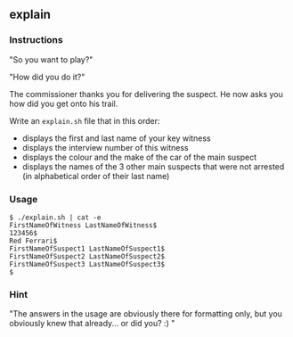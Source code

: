 ## explain

### Instructions

"So you want to play?"

"How did you do it?"

The commissioner thanks you for delivering the suspect. He now asks you how did you get onto his trail.

Write an `explain.sh` file that in this order:

- displays the first and last name of your key witness
- displays the interview number of this witness
- displays the colour and the make of the car of the main suspect
- displays the names of the 3 other main suspects that were not arrested (in alphabetical order of their last name)

### Usage

```console
$ ./explain.sh | cat -e
FirstNameOfWitness LastNameOfWitness$
123456$
Red Ferrari$
FirstNameOfSuspect1 LastNameOfSuspect1$
FirstNameOfSuspect2 LastNameOfSuspect2$
FirstNameOfSuspect3 LastNameOfSuspect3$
$
```

### Hint

"The answers in the usage are obviously there for formatting only, but you obviously knew that already... or did you? :) "